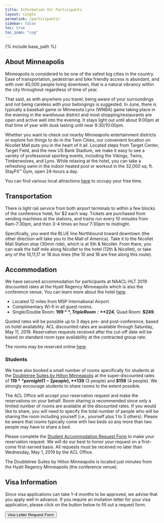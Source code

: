 ```yaml
---
title: Information for Participants
layout: single
permalink: /participants/
sidebar: false
toc: true
toc_icon: "cog"
---
```

{% include base_path %}

## About Minneapolis

Minneapolis is considered to be one of the safest big cities in the country. Ease of transportation, pedestrian and bike friendly access is abundant, and with over 40,000 people living downtown, that is a natural vibrancy within the city throughout regardless of time of year. 
 
That said, as with anywhere you travel, being aware of your surroundings and not being careless with your belongings is suggested. In June, there is typically a baseball game or Minnesota Lynx (WNBA) game taking place in the evening in the warehouse district and most shopping/restaurants are open and active well into the evening. It stays light out until about 9:00pm at that time of year with dusk lasting until near 9:30/10:00pm. 

Whether you want to check out nearby Minneapolis entertainment districts or explore fun things to do in the Twin Cities, our convenient location on Nicollet Mall puts you in the heart of it all. Located steps from Target Center, Target Field, and the new US Bank Stadium, we make it easy to see a variety of professional sporting events, including the Vikings, Twins, Timberwolves, and Lynx. While relaxing at the hotel, you can take a refreshing swim in the indoor heated pool or workout in the 32,000 sq. ft. StayFit™ Gym, open 24-hours a day.

You can find various local attractions [here](https://www.hyatt.com/en-US/hotel/minnesota/hyatt-regency-minneapolis/msprm/area-attractions) to occupy your free time.

## Transportation

There is light rail service from both airport terminals to within a few blocks of the conference hotel, for $2 each way.  Tickets are purchased from vending machines at the stations, and trains run every 10 minutes from 6am-7:30pm, and then 3-4 times an hour 7:30pm to midnight.

Specifically, you want the BLUE line Northbound toward downtown (the other direction will take you to the Mall of America).  Take it to the Nicollet Mall Station stop (30min ride), which is at 5th & Nicollet. From there, you can walk the half mile along Nicollet to the hotel (12th & Nicollet), or take any of the 10,11,17 or 18 bus lines (the 10 and 18 are free along this route).

## Accommodation

We have secured accommodation for participants at NAACL-HLT 2019 discounted rates at the Hyatt Regency Minneapolis which is also the conference venue.  You can learn more about the hotel [here](https://www.hyatt.com/en-US/hotel/minnesota/hyatt-regency-minneapolis/msprm).

- Located 12 miles from MSP International Airport.
- Complimentary Wi-fi in all guest rooms.
- Single/Double Room: **$199**, Triple Room: **$224**, Quad Room: **$249**.

Quoted rates will be possible up to 3 days pre- and post-conference, based on hotel availability.  ACL discounted rates are available through Saturday, May 11, 2019. Reservation requests received after the cut-off date will be based on standard room type availability at the contracted group rate.

The rooms may be reserved online [here](https://www.hyatt.com/en-US/group-booking/MSPRM/G-CMPL).

### Students

We have also booked a small number of rooms specifically for students at the [Doubletree Suites by Hilton Minneapolis](https://doubletree3.hilton.com/en/hotels/minnesota/doubletree-suites-by-hilton-hotel-minneapolis-MSPLSDT/index.html) at the super-discounted rates of **$119** per night (1-2 people), **$139** (3 people) and **$159** (4 people). We strongly encourage students to share rooms to the extent possible.

The ACL Office will accept your reservation request and make the reservations on your behalf. Room sharing is recommended since only a limited number of rooms are available at the discounted rates. If you would like to share, you will need to specify the total number of people who will be sharing the room including yourself (i.e., yourself plus 1 to 3 others). Please be aware that rooms typically come with two beds so any more than two people may have to share a bed.

Please complete the [Student Accommodation Request Form](https://forms.office.com/Pages/ResponsePage.aspx?id=t-mmC7Ngrk-S835t3Z6bZaQKPumvKxxDqgDQK1a8-MVUREZJUVo4RDBaMTFSMUhJRVpaQkYyTjk1Uy4u)  to make your reservation request. We will do our best to honor your request on a first-come first-served basis. All requests must be received no later than Wednesday, May 1, 2019 by the ACL Office.

The Doubletree Suites by Hilton Minneapolis is located just minutes from the Hyatt Regency Minneapolis (the conference venue).

## Visa Information

Since visa applications can take 1–4 months to be approved, we advise that you apply well in advance. If you require an invitation letter for your visa application, please click on the button below to fill out a request form. 

<div class="text-center"> 
<a href="https://forms.office.com/Pages/ResponsePage.aspx?id=t-mmC7Ngrk-S835t3Z6bZaQKPumvKxxDqgDQK1a8-MVUOFA4UTZLTFNTWDdDMENQWENDUzY4Q0hWWS4u" target="_blank"><button class="btn btn--large">Visa Letter Request Form</button></a>
</div>